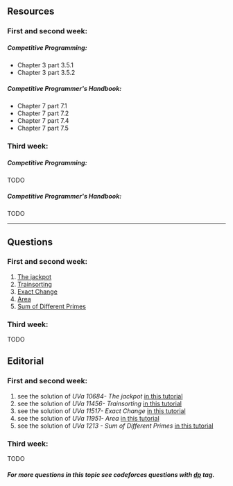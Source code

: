 ## Resources
### First and second week:
##### Competitive Programming:
* Chapter 3 part 3.5.1
* Chapter 3 part 3.5.2

##### Competitive Programmer's Handbook:
* Chapter 7 part 7.1
* Chapter 7 part 7.2
* Chapter 7 part 7.4
* Chapter 7 part 7.5

### Third week:
##### Competitive Programming:
TODO

##### Competitive Programmer's Handbook:
TODO

---

## Questions
### First and second week:
1. [The jackpot](https://uva.onlinejudge.org/index.php?option=com_onlinejudge&Itemid=8&category=24&page=show_problem&problem=1625)
2. [Trainsorting](https://uva.onlinejudge.org/index.php?option=com_onlinejudge&Itemid=8&category=24&page=show_problem&problem=2451)
3. [Exact Change](https://uva.onlinejudge.org/index.php?option=com_onlinejudge&Itemid=8&category=24&page=show_problem&problem=2512)
4. [Area](https://uva.onlinejudge.org/index.php?option=com_onlinejudge&Itemid=8&category=24&page=show_problem&problem=3102)
5. [Sum of Different Primes](https://uva.onlinejudge.org/index.php?option=com_onlinejudge&Itemid=8&page=show_problem&problem=3654)

### Third week:
TODO

## Editorial

### First and second week:
1. see the solution of *UVa 10684- The jackpot* [in this tutorial](https://saicheems.wordpress.com/2013/07/21/uva-10684-the-jackpot/)
2. see the solution of *UVa 11456- Trainsorting* [in this tutorial](https://saicheems.wordpress.com/2013/09/01/uva-11456-trainsorting/)
3. see the solution of *UVa 11517- Exact Change* [in this tutorial]()
4. see the solution of *UVa 11951- Area* [in this tutorial]()
5. see the solution of *UVa 1213 - Sum of Different Primes* [in this tutorial](https://turing13.wordpress.com/2016/03/11/uva-1213-sum-of-different-primes/)
### Third week:
TODO

##### For more questions in this topic see codeforces questions with [*dp*](http://codeforces.com/problemset/tags/dp?order=BY_SOLVED_DESC) tag.
